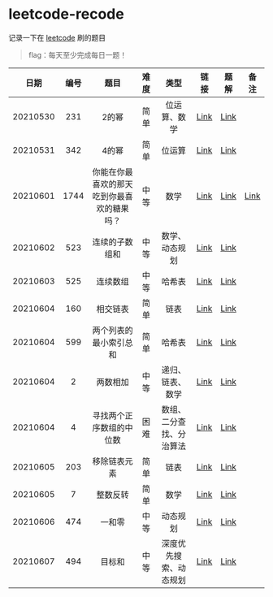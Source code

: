# leetcode-recode

记录一下在 [leetcode](https://www.leetcode-cn.com) 刷的题目

> flag：每天至少完成每日一题！

| 日期 | 编号 | 题目 | 难度 | 类型 | 链接 | 题解 | 备注 |
| :----: | :----: | :----: | :----: | :----: | :----: | :----: | :----: |
| 20210530 | 231 | 2的幂 | 简单 | 位运算、数学 | [Link](https://leetcode-cn.com/problems/power-of-two/) | [Link](./src/main/java/org/example/leetcode/Q0231.java) | |
| 20210531 | 342 | 4的幂 | 简单 | 位运算 | [Link](https://leetcode-cn.com/problems/power-of-four/) | [Link](./src/main/java/org/example/leetcode/Q0342.java) | |
| 20210601 | 1744 | 你能在你最喜欢的那天吃到你最喜欢的糖果吗？ | 中等 | 数学 | [Link](https://leetcode-cn.com/problems/can-you-eat-your-favorite-candy-on-your-favorite-day/) | [Link](https://leetcode-cn.com/problems/power-of-four/) | [Link](./src/main/java/org/example/leetcode/Q1744.java) | |
| 20210602 | 523 | 连续的子数组和 | 中等 | 数学、动态规划 | [Link](https://leetcode-cn.com/problems/continuous-subarray-sum/) | [Link](./src/main/java/org/example/leetcode/Q0523.java) | |
| 20210603 | 525 | 连续数组 | 中等 | 哈希表 | [Link](https://leetcode-cn.com/problems/contiguous-array/) | [Link](./src/main/java/org/example/leetcode/Q0525.java) | |
| 20210604 | 160 | 相交链表 | 简单 | 链表 | [Link](https://leetcode-cn.com/problems/intersection-of-two-linked-lists/) | [Link](./src/main/java/org/example/leetcode/Q0160.java) | |
| 20210604 | 599 | 两个列表的最小索引总和 | 简单 | 哈希表 | [Link](https://leetcode-cn.com/problems/minimum-index-sum-of-two-lists/) | [Link](./src/main/java/org/example/leetcode/Q0599.java) | |
| 20210604 | 2 | 两数相加 | 中等 | 递归、链表、数学 | [Link](https://leetcode-cn.com/problems/add-two-numbers/) | [Link](./src/main/java/org/example/leetcode/Q0002.java) | |
| 20210604 | 4 | 寻找两个正序数组的中位数 | 困难 | 数组、二分查找、分治算法 | [Link](https://leetcode-cn.com/problems/median-of-two-sorted-arrays/) | [Link](./src/main/java/org/example/leetcode/Q0004.java) | |
| 20210605 | 203 | 移除链表元素 | 简单 | 链表 | [Link](https://leetcode-cn.com/problems/remove-linked-list-elements/) | [Link](./src/main/java/org/example/leetcode/Q0203.java) | |
| 20210605 | 7 | 整数反转 | 简单 | 数学 | [Link](https://leetcode-cn.com/problems/reverse-integer/) | [Link](./src/main/java/org/example/leetcode/Q0007.java) | |
| 20210606 | 474 | 一和零 | 中等 | 动态规划 | [Link](https://leetcode-cn.com/problems/ones-and-zeroes/) | [Link](./src/main/java/org/example/leetcode/Q0474.java) | |
| 20210607 | 494 | 目标和 | 中等 | 深度优先搜索、动态规划 | [Link](https://leetcode-cn.com/problems/target-sum/) | [Link](./src/main/java/org/example/leetcode/Q0494.java) | |
